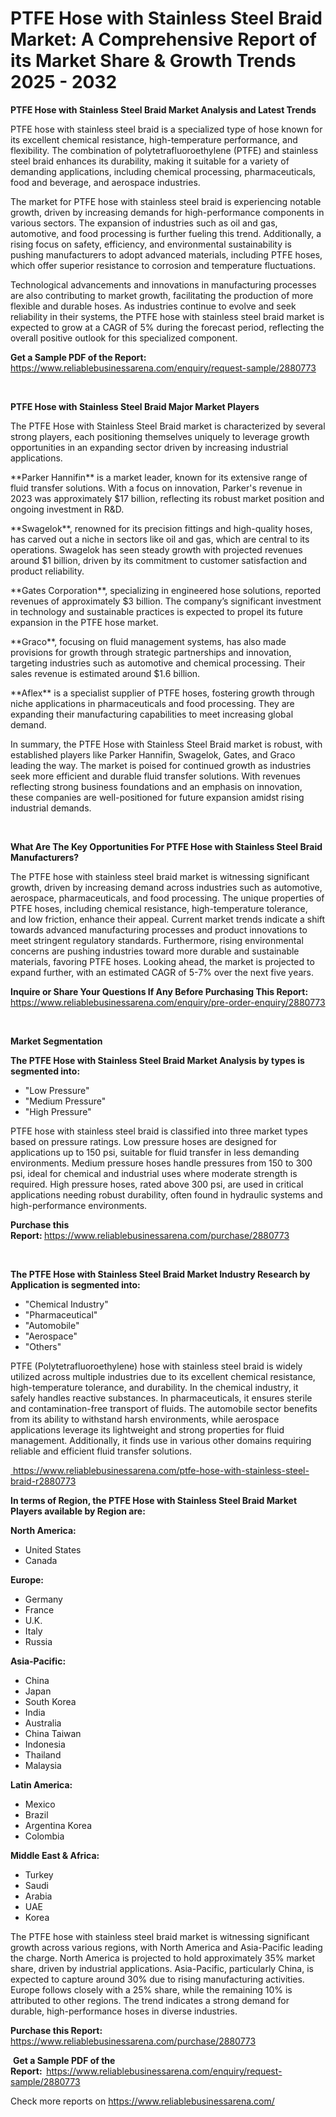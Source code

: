 <p><h1>PTFE Hose with Stainless Steel Braid Market: A Comprehensive Report of its Market Share & Growth Trends 2025 - 2032</h1></p><p><strong>PTFE Hose with Stainless Steel Braid Market Analysis and Latest Trends</strong></p>
<p><p>PTFE hose with stainless steel braid is a specialized type of hose known for its excellent chemical resistance, high-temperature performance, and flexibility. The combination of polytetrafluoroethylene (PTFE) and stainless steel braid enhances its durability, making it suitable for a variety of demanding applications, including chemical processing, pharmaceuticals, food and beverage, and aerospace industries.</p><p>The market for PTFE hose with stainless steel braid is experiencing notable growth, driven by increasing demands for high-performance components in various sectors. The expansion of industries such as oil and gas, automotive, and food processing is further fueling this trend. Additionally, a rising focus on safety, efficiency, and environmental sustainability is pushing manufacturers to adopt advanced materials, including PTFE hoses, which offer superior resistance to corrosion and temperature fluctuations.</p><p>Technological advancements and innovations in manufacturing processes are also contributing to market growth, facilitating the production of more flexible and durable hoses. As industries continue to evolve and seek reliability in their systems, the PTFE hose with stainless steel braid market is expected to grow at a CAGR of 5% during the forecast period, reflecting the overall positive outlook for this specialized component.</p></p>
<p><strong>Get a Sample PDF of the Report:&nbsp;</strong> <a href="https://www.reliablebusinessarena.com/enquiry/request-sample/2880773?utm_campaign=2939&utm_medium=2&utm_source=Github&utm_content=ia&utm_term=12032025&utm_id=ptfe-hose-with-stainless-steel-braid">https://www.reliablebusinessarena.com/enquiry/request-sample/2880773</a></p>
<p>&nbsp;</p>
<p><strong>PTFE Hose with Stainless Steel Braid Major Market Players</strong></p>
<p><p>The PTFE Hose with Stainless Steel Braid market is characterized by several strong players, each positioning themselves uniquely to leverage growth opportunities in an expanding sector driven by increasing industrial applications. </p><p>**Parker Hannifin** is a market leader, known for its extensive range of fluid transfer solutions. With a focus on innovation, Parker's revenue in 2023 was approximately $17 billion, reflecting its robust market position and ongoing investment in R&D.</p><p>**Swagelok**, renowned for its precision fittings and high-quality hoses, has carved out a niche in sectors like oil and gas, which are central to its operations. Swagelok has seen steady growth with projected revenues around $1 billion, driven by its commitment to customer satisfaction and product reliability.</p><p>**Gates Corporation**, specializing in engineered hose solutions, reported revenues of approximately $3 billion. The company’s significant investment in technology and sustainable practices is expected to propel its future expansion in the PTFE hose market.</p><p>**Graco**, focusing on fluid management systems, has also made provisions for growth through strategic partnerships and innovation, targeting industries such as automotive and chemical processing. Their sales revenue is estimated around $1.6 billion.</p><p>**Aflex** is a specialist supplier of PTFE hoses, fostering growth through niche applications in pharmaceuticals and food processing. They are expanding their manufacturing capabilities to meet increasing global demand.</p><p>In summary, the PTFE Hose with Stainless Steel Braid market is robust, with established players like Parker Hannifin, Swagelok, Gates, and Graco leading the way. The market is poised for continued growth as industries seek more efficient and durable fluid transfer solutions. With revenues reflecting strong business foundations and an emphasis on innovation, these companies are well-positioned for future expansion amidst rising industrial demands.</p></p>
<p>&nbsp;</p>
<p><strong>What Are The Key Opportunities For PTFE Hose with Stainless Steel Braid Manufacturers?</strong></p>
<p><p>The PTFE hose with stainless steel braid market is witnessing significant growth, driven by increasing demand across industries such as automotive, aerospace, pharmaceuticals, and food processing. The unique properties of PTFE hoses, including chemical resistance, high-temperature tolerance, and low friction, enhance their appeal. Current market trends indicate a shift towards advanced manufacturing processes and product innovations to meet stringent regulatory standards. Furthermore, rising environmental concerns are pushing industries toward more durable and sustainable materials, favoring PTFE hoses. Looking ahead, the market is projected to expand further, with an estimated CAGR of 5-7% over the next five years.</p></p>
<p><strong>Inquire or Share Your Questions If Any Before Purchasing This Report:</strong> <a href="https://www.reliablebusinessarena.com/enquiry/pre-order-enquiry/2880773?utm_campaign=2939&utm_medium=2&utm_source=Github&utm_content=ia&utm_term=12032025&utm_id=ptfe-hose-with-stainless-steel-braid">https://www.reliablebusinessarena.com/enquiry/pre-order-enquiry/2880773</a></p>
<p>&nbsp;</p>
<p><strong>Market Segmentation</strong></p>
<p><strong>The PTFE Hose with Stainless Steel Braid Market Analysis by types is segmented into:</strong></p>
<p><ul><li>"Low Pressure"</li><li>"Medium Pressure"</li><li>"High Pressure"</li></ul></p>
<p><p>PTFE hose with stainless steel braid is classified into three market types based on pressure ratings. Low pressure hoses are designed for applications up to 150 psi, suitable for fluid transfer in less demanding environments. Medium pressure hoses handle pressures from 150 to 300 psi, ideal for chemical and industrial uses where moderate strength is required. High pressure hoses, rated above 300 psi, are used in critical applications needing robust durability, often found in hydraulic systems and high-performance environments.</p></p>
<p><strong>Purchase this Report:&nbsp;</strong><a href="https://www.reliablebusinessarena.com/purchase/2880773?utm_campaign=2939&utm_medium=2&utm_source=Github&utm_content=ia&utm_term=12032025&utm_id=ptfe-hose-with-stainless-steel-braid">https://www.reliablebusinessarena.com/purchase/2880773</a></p>
<p>&nbsp;</p>
<p><strong>The PTFE Hose with Stainless Steel Braid Market Industry Research by Application is segmented into:</strong></p>
<p><ul><li>"Chemical Industry"</li><li>"Pharmaceutical"</li><li>"Automobile"</li><li>"Aerospace"</li><li>"Others"</li></ul></p>
<p><p>PTFE (Polytetrafluoroethylene) hose with stainless steel braid is widely utilized across multiple industries due to its excellent chemical resistance, high-temperature tolerance, and durability. In the chemical industry, it safely handles reactive substances. In pharmaceuticals, it ensures sterile and contamination-free transport of fluids. The automobile sector benefits from its ability to withstand harsh environments, while aerospace applications leverage its lightweight and strong properties for fluid management. Additionally, it finds use in various other domains requiring reliable and efficient fluid transfer solutions.</p></p>
<p><a href="https://www.reliablebusinessarena.com/ptfe-hose-with-stainless-steel-braid-r2880773?utm_campaign=2939&utm_medium=2&utm_source=Github&utm_content=ia&utm_term=12032025&utm_id=ptfe-hose-with-stainless-steel-braid">&nbsp;https://www.reliablebusinessarena.com/ptfe-hose-with-stainless-steel-braid-r2880773</a></p>
<p><strong>In terms of Region, the PTFE Hose with Stainless Steel Braid Market Players available by Region are:</strong></p>
<p>
    <p> <strong> North America: </strong>
        <ul>
            <li>United States</li>
            <li>Canada</li>
        </ul>
        </p> 
    <p> <strong> Europe: </strong>
        <ul>
            <li>Germany</li>
            <li>France</li>
            <li>U.K.</li>
            <li>Italy</li>
            <li>Russia</li>
        </ul>
        </p> 
    <p> <strong> Asia-Pacific: </strong>
        <ul>
            <li>China</li>
            <li>Japan</li>
            <li>South Korea</li>
            <li>India</li>
            <li>Australia</li>
            <li>China Taiwan</li>
            <li>Indonesia</li>
            <li>Thailand</li>
            <li>Malaysia</li>
        </ul>
        </p> 
    <p> <strong> Latin America: </strong>
        <ul>
            <li>Mexico</li>
            <li>Brazil</li>
            <li>Argentina Korea</li>
            <li>Colombia</li>
        </ul>
        </p> 
    <p> <strong> Middle East & Africa: </strong>
        <ul>
            <li>Turkey</li>
            <li>Saudi</li>
            <li>Arabia</li>
            <li>UAE</li>
            <li>Korea</li>
        </ul>
    </p>
    </p>
<p><p>The PTFE hose with stainless steel braid market is witnessing significant growth across various regions, with North America and Asia-Pacific leading the charge. North America is projected to hold approximately 35% market share, driven by industrial applications. Asia-Pacific, particularly China, is expected to capture around 30% due to rising manufacturing activities. Europe follows closely with a 25% share, while the remaining 10% is attributed to other regions. The trend indicates a strong demand for durable, high-performance hoses in diverse industries.</p></p>
<p><strong>Purchase this Report: </strong><a href="https://www.reliablebusinessarena.com/purchase/2880773?utm_campaign=2939&utm_medium=2&utm_source=Github&utm_content=ia&utm_term=12032025&utm_id=ptfe-hose-with-stainless-steel-braid">https://www.reliablebusinessarena.com/purchase/2880773</a></p>
<p>&nbsp;<strong>Get a Sample PDF of the Report:&nbsp;&nbsp;</strong><a href="https://www.reliablebusinessarena.com/enquiry/request-sample/2880773?utm_campaign=2939&utm_medium=2&utm_source=Github&utm_content=ia&utm_term=12032025&utm_id=ptfe-hose-with-stainless-steel-braid">https://www.reliablebusinessarena.com/enquiry/request-sample/2880773</a></p>
<p><strong></strong></p>
<p>Check more reports on <a href="https://www.reliablebusinessarena.com/?utm_campaign=2939&utm_medium=2&utm_source=Github&utm_content=ia&utm_term=12032025&utm_id=ptfe-hose-with-stainless-steel-braid">https://www.reliablebusinessarena.com/</a></p>